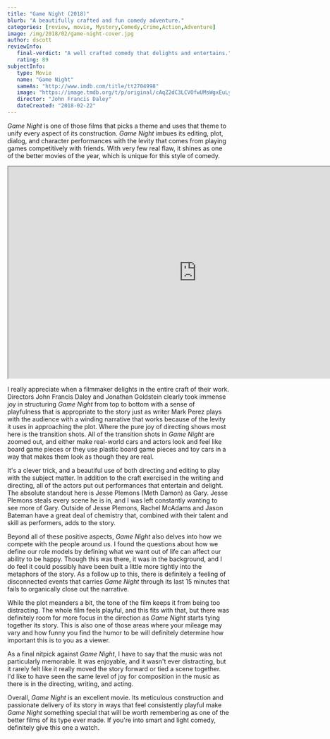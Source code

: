 ```yaml
---
title: "Game Night (2018)"
blurb: "A beautifully crafted and fun comedy adventure."
categories: [review, movie, Mystery,Comedy,Crime,Action,Adventure]
image: /img/2018/02/game-night-cover.jpg
author: dscott
reviewInfo:
   final-verdict: "A well crafted comedy that delights and entertains."
   rating: 89
subjectInfo:
   type: Movie
   name: "Game Night"
   sameAs: "http://www.imdb.com/title/tt2704998"
   image: "https://image.tmdb.org/t/p/original/cAqZ2dC3LCVOfwUMsWgxEuLyg5j.jpg"
   director: "John Francis Daley"
   dateCreated: "2018-02-22"
---
```



*Game Night* is one of those films that picks a theme and uses that theme to unify every aspect of its construction. *Game Night* imbues its editing, plot, dialog, and character performances with the levity that comes from playing games competitively with friends. With very few real flaw, it shines as one of the better movies of the year, which is unique for this style of comedy.

<div class="videoWrapper">
    <iframe width="853" height="480" src="https://www.youtube.com/embed/fNtLIcyjsnI" allowfullscreen></iframe>
</div>

I really appreciate when a filmmaker delights in the entire craft of their work. Directors John Francis Daley and Jonathan Goldstein clearly took immense joy in structuring *Game Night* from top to bottom with a sense of playfulness that is appropriate to the story just as writer Mark Perez plays with the audience with a winding narrative that works because of the levity it uses in approaching the plot. Where the pure joy of directing shows most here is the transition shots. All of the transition shots in *Game Night* are zoomed out, and either make real-world cars and actors look and feel like board game pieces or they use plastic board game pieces and toy cars in a way that makes them look as though they are real. 

It's a clever trick, and a beautiful use of both directing and editing to play with the subject matter. In addition to the craft exercised in the writing and directing, all of the actors put out performances that entertain and delight. The absolute standout here is Jesse Plemons (Meth Damon) as Gary.  Jesse Plemons steals every scene he is in, and I was left constantly wanting to see more of Gary. Outside of Jesse Plemons, Rachel McAdams and Jason Bateman have a great deal of chemistry that, combined with their talent and skill as performers, adds to the story.

Beyond all of these positive aspects, *Game Night* also delves into how we compete with the people around us. I found the questions about how we define our role models by defining what we want out of life can affect our ability to be happy. Though this was there, it was in the background, and I do feel it could possibly have been built a little more tightly into the metaphors of the story.  As a follow up to this, there is definitely a feeling of disconnected events that carries *Game Night* through its last 15 minutes that fails to organically close out the narrative. 

While the plot meanders a bit, the tone of the film keeps it from being too distracting. The whole film feels playful, and this fits with that, but there was definitely room for more focus in the direction as *Game Night* starts tying together its story. This is also one of those areas where your mileage may vary and how funny you find the humor to be will definitely determine how important this is to you as a viewer. 

As a final nitpick against *Game Night*, I have to say that the music was not particularly memorable. It was enjoyable, and it wasn't ever distracting, but it rarely felt like it really moved the story forward or tied a scene together. I'd like to have seen the same level of joy for composition in the music as there is in the directing, writing, and acting.

Overall, *Game Night* is an excellent movie. Its meticulous construction and passionate delivery of its story in ways that feel consistently playful make *Game Night* something special that will be worth remembering as one of the better films of its type ever made. If you're into smart and light comedy, definitely give this one a watch.